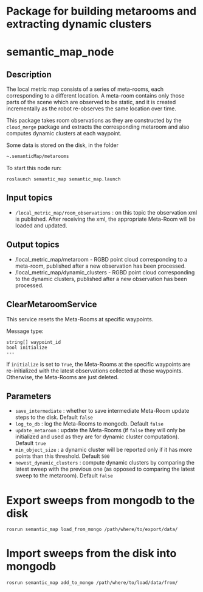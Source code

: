 Package for building metarooms and extracting dynamic clusters
==========================

# semantic_map_node

## Description 

The local metric map consists of a series of meta-rooms, each corresponding to a different location. A meta-room contains only those parts of the scene which are observed to be static, and it is created incrementally as the robot re-observes the same location over time.

This package takes room observations as they are constructed by the `cloud_merge` package and extracts the corresponding metaroom and also computes dynamic clusters at each waypoint. 

Some data is stored on the disk, in the folder

```bash
~.semanticMap/metarooms
```

To start this node run:

```roslaunch semantic_map semantic_map.launch```

## Input topics

* `/local_metric_map/room_observations` : on this topic the observation xml is published. After receiving the xml, the appropriate Meta-Room will be loaded and updated.
 

## Output topics 

* /local_metric_map/metaroom - RGBD point cloud corresponding to a meta-room, published after a new observation has been processed. 
* /local_metric_map/dynamic_clusters - RGBD point cloud corresponding to the dynamic clusters, published after a new observation has been processed.

## ClearMetaroomService

This service resets the Meta-Rooms at specific waypoints.

Message type:
```
string[] waypoint_id
bool initialize
---
```
If `initialize` is set to `True`, the Meta-Rooms at the specific waypoints are re-initialized with the latest observations collected at those waypoints. Otherwise, the Meta-Rooms are just deleted. 

## Parameters

* `save_intermediate` : whether to save intermediate Meta-Room update steps to the disk. Default `false`
* `log_to_db` : log the Meta-Rooms to mongodb. Default `false`
* `update_metaroom` : update the Meta-Rooms (if `false` they will only be initialized and used as they are for dynamic cluster computation). Default `true`
* `min_object_size` : a dynamic cluster will be reported only if it has more points than this threshold. Default `500`
* `newest_dynamic_clusters` : compute dynamic clusters by comparing the latest sweep with the previous one (as opposed to comparing the latest sweep to the metaroom). Default `false`

# Export sweeps from mongodb to the disk

```
rosrun semantic_map load_from_mongo /path/where/to/export/data/
```

# Import sweeps from the disk into mongodb

```
rosrun semantic_map add_to_mongo /path/where/to/load/data/from/
```
 



